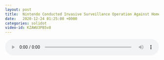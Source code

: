 ```yaml
---
layout: post
title:  Nintendo Conducted Invasive Surveillance Operation Against Homebrew Hacker
date:   2020-12-24 01:25:00 +0000
categories: solidot
video-id: KZAWU3PB5v8
---
```


<audio src="/assets/442aa7033db047f07ebab28627310779.mp3" style="width: 100%;" controls></audio>


